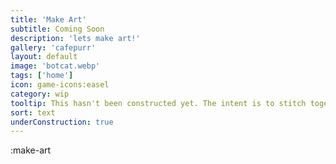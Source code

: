 ```yaml
---
title: 'Make Art'
subtitle: Coming Soon
description: 'lets make art!'
gallery: 'cafepurr'
layout: default
image: 'botcat.webp'
tags: ['home']
icon: game-icons:easel
category: wip
tooltip: This hasn't been constructed yet. The intent is to stitch together our art modeler and show off some of our wildcards, leading up to selling print on demand services. My attempts to monetize aspects of this website have continued to fight my desires to focus on everything else.
sort: text
underConstruction: true
---
```


:make-art
